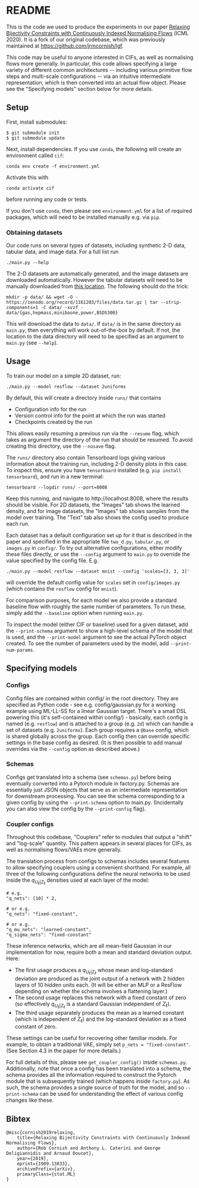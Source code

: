 # README

This is the code we used to produce the experiments in our paper [Relaxing Bijectivity Constraints with Continuously Indexed Normalising Flows](https://arxiv.org/abs/1909.13833) (ICML 2020). It is a fork of our original codebase, which was previously maintained at https://github.com/jrmcornish/lgf.

This code may be useful to anyone interested in CIFs, as well as normalising flows more generally. In particular, this code allows specifying a large variety of different common architectures -- including various primitive flow steps and multi-scale configurations -- via an intuitive intermediate representation, which is then converted into an actual flow object. Please see the "Specifying models" section below for more details.

## Setup

First, install submodules:

    $ git submodule init
    $ git submodule update

Next, install dependencies. If you use `conda`, the following will create an environment called `cif`:

    conda env create -f environment.yml

Activate this with

    conda activate cif

before running any code or tests.

If you don't use `conda`, then please see `environment.yml` for a list of required packages, which will need to be installed manually e.g. via `pip`.

### Obtaining datasets

Our code runs on several types of datasets, including synthetic 2-D data, tabular data, and image data. For a full list run

    ./main.py --help

The 2-D datasets are automatically generated, and the image datasets are downloaded automatically. However the tabular datasets will need to be manually downloaded from [this location](https://zenodo.org/record/1161203). The following should do the trick:

    mkdir -p data/ && wget -O - https://zenodo.org/record/1161203/files/data.tar.gz | tar --strip-components=1 -C data/ -xvzf - data/{gas,hepmass,miniboone,power,BSDS300}

This will download the data to `data/`. If `data/` is in the same directory as `main.py`, then everything will work out-of-the-box by default. If not, the location to the data directory will need to be specified as an argument to `main.py` (see `--help`).

## Usage

To train our model on a simple 2D dataset, run:

    ./main.py --model resflow --dataset 2uniforms

By default, this will create a directory inside `runs/` that contains

- Configuration info for the run
- Version control info for the point at which the run was started
- Checkpoints created by the run

This allows easily resuming a previous run via the `--resume` flag, which takes as argument the directory of the run that should be resumed.
To avoid creating this directory, use the `--nosave` flag.

The `runs/` directory also contain Tensorboard logs giving various information about the training run, including 2-D density plots in this case. To inspect this, ensure you have `tensorboard` installed (e.g. `pip install tensorboard`), and run in a new terminal:

    tensorboard --logdir runs/ --port=8008

Keep this running, and navigate to http://localhost:8008, where the results should be visible.
For 2D datasets, the "Images" tab shows the learned density, and for image datasets, the "Images" tab shows samples from the model over training.
The "Text" tab also shows the config used to produce each run.

Each dataset has a default configuration set up for it that is described in the paper and specified in the appropriate file `two_d.py`, `tabular.py`, or `images.py` in `config/`. To try out alternative configurations, either modify these files directly, or use the `--config` argument to `main.py` to override the value specified by the config file. E.g.

    ./main.py --model resflow --dataset mnist --config 'scales=[3, 3, 3]'

will override the default config value for `scales` set in `config/images.py` (which contains the `resflow` config for `mnist`).

For comparison purposes, for each model we also provide a standard baseline flow with roughly the same number of parameters. To run these, simply add the `--baseline` option when running `main.py`.

To inspect the model (either CIF or baseline) used for a given dataset, add the `--print-schema` argument to show a high-level schema of the model that is used, and the `--print-model` argument to see the actual PyTorch object created. To see the number of parameters used by the model, add `--print-num-params`.

## Specifying models

### Configs

Config files are contained within config/ in the root directory.
They are specified as Python code - see e.g. config/gaussian.py for a working example using ML-LL-SS for a linear Gaussian target.
There's a small DSL powering this (it's self-contained within config/) - basically, each config is named (e.g. `resflow`) and is attached to a group (e.g. `2d`) which can handle a set of datasets (e.g. `2uniforms`).
Each group requires a `@base` config, which is shared globally across the group.
Each config then can override specific settings in the base config as desired.
(It is then possible to add manual overrides via the `--config` option as described above.)

### Schemas

Configs get translated into a schema (see `schemas.py`) before being eventually converted into a Pytorch module in factory.py.
Schemas are essentially just JSON objects that serve as an intermediate representation for downstream processing.
You can see the schema corresponding to a given config by using the `--print-schema` option to main.py.
(Incidentally you can also view the config by the `--print-config` flag).

### Coupler configs

Throughout this codebase, "Couplers" refer to modules that output a "shift" and "log-scale" quantity.
This pattern appears in several places for CIFs, as well as normalising flows/VAEs more generally.

The translation process from configs to schemas includes several features to allow specifying couplers using a convenient shorthand.
For example, all three of the following configurations define the neural networks to be used inside the $q_{U_\ell|Z_\ell}$ densities used at each layer of the model:

    # e.g.
    "q_nets": [10] * 2,

    # or e.g.
    "q_nets": "fixed-constant",

    # or e.g.
    "q_mu_nets": "learned-constant",
    "q_sigma_nets": "fixed-constant"

These inference networks, which are all mean-field Gaussian in our implementation for now, require both a mean and standard deviation output.
Here:

- The first usage produces a $q_{U_\ell|Z_\ell}$ whose mean and log-standard deviation are produced as the joint output of a network with 2 hidden layers of 10 hidden units each. (It will be either an MLP or a ResFlow depending on whether the schema involves a flattening layer.)
- The second usage replaces this network with a fixed constant of zero (so effectively $q_{U_\ell|Z_\ell}$ is a standard Gaussian independent of $Z_\ell$).
- The third usage separately produces the mean as a learned constant (which is independent of $Z_\ell$) and the log-standard deviation as a fixed constant of zero.

These settings can be useful for recovering other familiar models. For example, to obtain a traditional VAE, simply set `p_nets = "fixed-constant"`. (See Section 4.3 in the paper for more details.)

For full details of this, please see `get_coupler_config()` inside `schemas.py`.
Additionally, note that once a config has been translated into a schema, the schema provides all the information required to construct the Pytorch module that is subsequently trained (which happens inside `factory.py`).
As such, the schema provides a single source of truth for the model, and so `--print-schema` can be used for understanding the effect of various config changes like these.

## Bibtex

    @misc{cornish2019relaxing,
        title={Relaxing Bijectivity Constraints with Continuously Indexed Normalising Flows},
        author={Rob Cornish and Anthony L. Caterini and George Deligiannidis and Arnaud Doucet},
        year={2019},
        eprint={1909.13833},
        archivePrefix={arXiv},
        primaryClass={stat.ML}
    }
